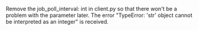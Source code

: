 Remove the job_poll_interval: int in client.py so that there won't be a problem with the parameter later.
The error "TypeError: 'str' object cannot be interpreted as an integer" is received.
